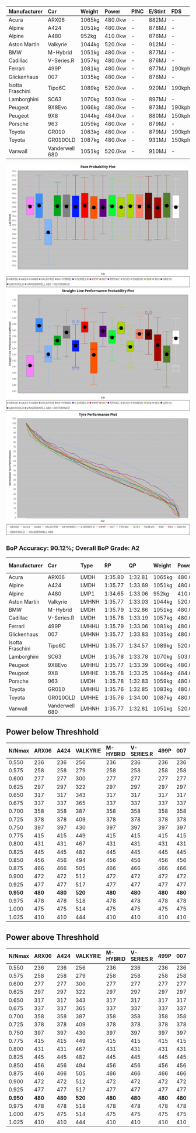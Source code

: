 | Manufacturer     | Car            | Weight | Power   | PINC    | E/Stint | FDS     |
|:-|:-|:-|:-|:-|:-|:-|
| Acura            | ARX06          | 1065kg | 480.0kw |    -    | 882MJ   |    -    |
| Alpine           | A424           | 1051kg | 480.0kw |    -    | 878MJ   |    -    |
| Alpine           | A480           | 952kg  | 410.0kw |    -    | 876MJ   |    -    |
| Aston Martin     | Valkyrie       | 1044kg | 520.0kw |    -    | 912MJ   |    -    |
| BMW              | M-Hybrid       | 1051kg | 480.0kw |    -    | 877MJ   |    -    |
| Cadillac         | V-Series.R     | 1057kg | 480.0kw |    -    | 876MJ   |    -    |
| Ferrari          | 499P           | 1081kg | 480.0kw |    -    | 877MJ   | 190kph  |
| Glickenhaus      | 007            | 1035kg | 480.0kw |    -    | 876MJ   |    -    |
| Isotta Fraschini | Tipo6C         | 1089kg | 520.0kw |    -    | 920MJ   | 190kph  |
| Lamborghini      | SC63           | 1070kg | 503.0kw |    -    | 897MJ   |    -    |
| Peugeot          | 9X8Evo         | 1066kg | 480.0kw |    -    | 873MJ   | 190kph  |
| Peugeot          | 9X8            | 1044kg | 484.0kw |    -    | 880MJ   | 150kph  |
| Porsche          | 963            | 1059kg | 480.0kw |    -    | 879MJ   |    -    |
| Toyota           | GR010          | 1083kg | 480.0kw |    -    | 879MJ   | 190kph  |
| Toyota           | GR010OLD       | 1087kg | 480.0kw |    -    | 931MJ   | 150kph  |
| Vanwall          | Vanderwell 680 | 1051kg | 520.0kw |    -    | 910MJ   |    -    |

![PACECHART](./IMG/AUTO.png)
![STRAIGHTLINEPERFORMANCECHART](./IMG/AUTO_sp.png)
![TYREPERFORMANCECHART](./IMG/AUTO_tw.png)

### BoP Accuracy: 90.12%; Overall BoP Grade: A2
| Manufacturer     | Car            | Type  | RP      | QP      | Weight | Power¹  | Threshhold | PINC    | Power²   | E/Stint | AVG Vmax  | FDS     | RDLC | L/Stint | BOP-Grade | Model Accuracy | Model Points | Match%  | SimDiff |
|:-|:-|:-|:-|:-|:-|:-|:-|:-|:-|:-|:-|:-|:-|:-|:-|:-|:-|:-|:-|
| Acura            | ARX06          | LMDH  | 1:35.80 | 1:32.81 | 1065kg | 480.0kw | 0.0kph     |    -    | 480.00kw |  882MJ  | 289.12kph |    -    | 1.01 | 40      | +B2       | 100.00%        | 996          | 82.89%  | #       |
| Alpine           | A424           | LMDH  | 1:35.77 | 1:33.69 | 1051kg | 480.0kw | 0.0kph     |    -    | 480.00kw |  878MJ  | 301.27kph |    -    | 1.00 | 40      | ~A1       | 99.49%         | 1360         | 99.01%  | #       |
| Alpine           | A480           | LMP1  | 1:34.65 | 1:33.06 |  952kg | 410.0kw | 0.0kph     |    -    | 410.00kw |  876MJ  | 291.01kph |    -    | 0.98 | 37      | -Ω1       | 97.75%         | 1567         | 43.02%  | -0.18   |
| Aston Martin     | Valkyrie       | LMHNH | 1:35.77 | 1:33.03 | 1044kg | 520.0kw | 0.0kph     |    -    | 520.00kw |  912MJ  | 300.93kph |    -    | 1.03 | 40      | ~A1       | 100.00%        | 312          | 97.67%  | #       |
| BMW              | M-Hybrid       | LMDH  | 1:35.79 | 1:32.86 | 1051kg | 480.0kw | 0.0kph     |    -    | 480.00kw |  877MJ  | 300.01kph |    -    | 1.01 | 40      | ~A1       | 98.62%         | 2363         | 100.00% | #       |
| Cadillac         | V-Series.R     | LMDH  | 1:35.78 | 1:33.19 | 1057kg | 480.0kw | 0.0kph     |    -    | 480.00kw |  876MJ  | 294.89kph |    -    | 1.01 | 40      | +A2       | 98.50%         | 4201         | 90.30%  | #       |
| Ferrari          | 499P           | LMHHU | 1:35.79 | 1:33.06 | 1081kg | 480.0kw | 0.0kph     |    -    | 480.00kw |  877MJ  | 298.95kph | 190kph  | 1.00 | 40      | ~A1       | 100.00%        | 4441         | 100.00% | #       |
| Glickenhaus      | 007            | LMHNH | 1:35.77 | 1:33.83 | 1035kg | 480.0kw | 0.0kph     |    -    | 480.00kw |  876MJ  | 293.40kph |    -    | 0.97 | 39      | +A2       | 94.07%         | 2174         | 92.21%  | +2.20   |
| Isotta Fraschini | Tipo6C         | LMHHU | 1:35.77 | 1:34.57 | 1089kg | 520.0kw | 0.0kph     |    -    | 520.00kw |  920MJ  | 301.14kph | 190kph  | 1.01 | 40      | +C1       | 98.48%         | 130          | 75.85%  | #       |
| Lamborghini      | SC63           | LMDH  | 1:35.78 | 1:33.78 | 1070kg | 503.0kw | 0.0kph     |    -    | 503.00kw |  897MJ  | 298.55kph |    -    | 1.01 | 40      | ~A1       | 100.00%        | 784          | 99.31%  | #       |
| Peugeot          | 9X8Evo         | LMHHU | 1:35.77 | 1:33.39 | 1066kg | 480.0kw | 0.0kph     |    -    | 480.00kw |  873MJ  | 300.12kph | 190kph  | 0.99 | 40      | +B1       | 100.00%        | 808          | 85.03%  | #       |
| Peugeot          | 9X8            | LMHHE | 1:35.78 | 1:33.25 | 1044kg | 484.0kw | 0.0kph     |    -    | 484.00kw |  880MJ  | 294.55kph | 150kph  | 1.02 | 39      | ~A1       | 98.79%         | 5064         | 97.32%  | +0.75   |
| Porsche          | 963            | LMDH  | 1:35.78 | 1:32.83 | 1059kg | 480.0kw | 0.0kph     |    -    | 480.00kw |  879MJ  | 298.11kph |    -    | 1.00 | 40      | ~A1       | 99.87%         | 12613        | 100.00% | #       |
| Toyota           | GR010          | LMHHU | 1:35.76 | 1:32.85 | 1083kg | 480.0kw | 0.0kph     |    -    | 480.00kw |  879MJ  | 296.29kph | 190kph  | 1.01 | 40      | +A2       | 99.73%         | 2956         | 94.62%  | #       |
| Toyota           | GR010OLD       | LMHHE | 1:35.76 | 1:34.00 | 1087kg | 480.0kw | 0.0kph     |    -    | 480.00kw |  931MJ  | 293.25kph | 150kph  | 1.01 | 40      | +B2       | 94.62%         | 880          | 84.72%  | +0.12   |
| Vanwall          | Vanderwell 680 | LMHNH | 1:35.77 | 1:32.81 | 1051kg | 520.0kw | 0.0kph     |    -    | 520.00kw |  910MJ  | 296.93kph |    -    | 1.00 | 40      | ~A1       | 99.09%         | 544          | 100.00% | +1.30   |

## Power below Threshhold
| N/Nmax    | ARX06   | A424    | VALKYRIE | M-HYBRID | V-SERIES.R | 499P    | 007     | TIPO6C  | SC63    | 9X8EVO  | 9X8     | 963     | GR010   | GR010OLD | VANDERWELL 680 | ​     | RPM      | A480    |
|:-|:-|:-|:-|:-|:-|:-|:-|:-|:-|:-|:-|:-|:-|:-|:-|:-|:-|:-|
|  0.550    |  236    |  236    |  256     |  236     |  236       |  236    |  236    |  256    |  248    |  236    |  238    |  236    |  236    |  236     |  256           |  ​    |   --     |   -     |
|  0.575    |  258    |  258    |  279     |  258     |  258       |  258    |  258    |  279    |  271    |  258    |  260    |  258    |  258    |  258     |  279           |  ​    |   --     |   -     |
|  0.600    |  277    |  277    |  300     |  277     |  277       |  277    |  277    |  300    |  291    |  277    |  279    |  277    |  277    |  277     |  300           |  ​    |   --     |   -     |
|  0.625    |  297    |  297    |  322     |  297     |  297       |  297    |  297    |  322    |  311    |  297    |  299    |  297    |  297    |  297     |  322           |  ​    |   --     |   -     |
|  0.650    |  317    |  317    |  343     |  317     |  317       |  317    |  317    |  343    |  332    |  317    |  320    |  317    |  317    |  317     |  343           |  ​    |   --     |   -     |
|  0.675    |  337    |  337    |  365     |  337     |  337       |  337    |  337    |  365    |  353    |  337    |  340    |  337    |  337    |  337     |  365           |  ​    |   --     |   -     |
|  0.700    |  358    |  358    |  387     |  358     |  358       |  358    |  358    |  387    |  374    |  358    |  361    |  358    |  358    |  358     |  387           |  ​    |   --     |   -     |
|  0.725    |  378    |  378    |  409     |  378     |  378       |  378    |  378    |  409    |  395    |  378    |  381    |  378    |  378    |  378     |  409           |  ​    |   --     |   -     |
|  0.750    |  397    |  397    |  430     |  397     |  397       |  397    |  397    |  430    |  416    |  397    |  400    |  397    |  397    |  397     |  430           |  ​    |   --     |   -     |
|  0.775    |  415    |  415    |  449     |  415     |  415       |  415    |  415    |  449    |  435    |  415    |  418    |  415    |  415    |  415     |  449           |  ​    |  5000    |  241    |
|  0.800    |  431    |  431    |  467     |  431     |  431       |  431    |  431    |  467    |  452    |  431    |  435    |  431    |  431    |  431     |  467           |  ​    |  5500    |  284    |
|  0.825    |  445    |  445    |  482     |  445     |  445       |  445    |  445    |  482    |  467    |  445    |  449    |  445    |  445    |  445     |  482           |  ​    |  6000    |  318    |
|  0.850    |  456    |  456    |  494     |  456     |  456       |  456    |  456    |  494    |  478    |  456    |  460    |  456    |  456    |  456     |  494           |  ​    |  6500    |  359    |
|  0.875    |  466    |  466    |  505     |  466     |  466       |  466    |  466    |  505    |  488    |  466    |  470    |  466    |  466    |  466     |  505           |  ​    |  7000    |  401    |
|  0.900    |  472    |  472    |  512     |  472     |  472       |  472    |  472    |  512    |  495    |  472    |  476    |  472    |  472    |  472     |  512           |  ​    |  7500    |  411    |
|  0.925    |  477    |  477    |  517     |  477     |  477       |  477    |  477    |  517    |  500    |  477    |  481    |  477    |  477    |  477     |  517           |  ​    |  8000    |  407    |
| **0.950** | **480** | **480** | **520**  | **480**  | **480**    | **480** | **480** | **520** | **503** | **480** | **484** | **480** | **480** | **480**  | **520**        | **​** | **8500** | **410** |
|  0.975    |  478    |  478    |  518     |  478     |  478       |  478    |  478    |  518    |  501    |  478    |  482    |  478    |  478    |  478     |  518           |  ​    |  9000    |  205    |
|  1.000    |  475    |  475    |  514     |  475     |  475       |  475    |  475    |  514    |  498    |  475    |  479    |  475    |  475    |  475     |  514           |  ​    |   --     |   -     |
|  1.025    |  410    |  410    |  444     |  410     |  410       |  410    |  410    |  444    |  430    |  410    |  413    |  410    |  410    |  410     |  444           |  ​    |   --     |   -     |

## Power above Threshhold
| N/Nmax    | ARX06   | A424    | VALKYRIE | M-HYBRID | V-SERIES.R | 499P    | 007     | TIPO6C  | SC63    | 9X8EVO  | 9X8     | 963     | GR010   | GR010OLD | VANDERWELL 680 | ​     | RPM      | A480    |
|:-|:-|:-|:-|:-|:-|:-|:-|:-|:-|:-|:-|:-|:-|:-|:-|:-|:-|:-|
|  0.550    |  236    |  236    |  256     |  236     |  236       |  236    |  236    |  256    |  248    |  236    |  238    |  236    |  236    |  236     |  256           |  ​    |   --     |   -     |
|  0.575    |  258    |  258    |  279     |  258     |  258       |  258    |  258    |  279    |  271    |  258    |  260    |  258    |  258    |  258     |  279           |  ​    |   --     |   -     |
|  0.600    |  277    |  277    |  300     |  277     |  277       |  277    |  277    |  300    |  291    |  277    |  279    |  277    |  277    |  277     |  300           |  ​    |   --     |   -     |
|  0.625    |  297    |  297    |  322     |  297     |  297       |  297    |  297    |  322    |  311    |  297    |  299    |  297    |  297    |  297     |  322           |  ​    |   --     |   -     |
|  0.650    |  317    |  317    |  343     |  317     |  317       |  317    |  317    |  343    |  332    |  317    |  320    |  317    |  317    |  317     |  343           |  ​    |   --     |   -     |
|  0.675    |  337    |  337    |  365     |  337     |  337       |  337    |  337    |  365    |  353    |  337    |  340    |  337    |  337    |  337     |  365           |  ​    |   --     |   -     |
|  0.700    |  358    |  358    |  387     |  358     |  358       |  358    |  358    |  387    |  374    |  358    |  361    |  358    |  358    |  358     |  387           |  ​    |   --     |   -     |
|  0.725    |  378    |  378    |  409     |  378     |  378       |  378    |  378    |  409    |  395    |  378    |  381    |  378    |  378    |  378     |  409           |  ​    |   --     |   -     |
|  0.750    |  397    |  397    |  430     |  397     |  397       |  397    |  397    |  430    |  416    |  397    |  400    |  397    |  397    |  397     |  430           |  ​    |   --     |   -     |
|  0.775    |  415    |  415    |  449     |  415     |  415       |  415    |  415    |  449    |  435    |  415    |  418    |  415    |  415    |  415     |  449           |  ​    |  5000    |  241    |
|  0.800    |  431    |  431    |  467     |  431     |  431       |  431    |  431    |  467    |  452    |  431    |  435    |  431    |  431    |  431     |  467           |  ​    |  5500    |  284    |
|  0.825    |  445    |  445    |  482     |  445     |  445       |  445    |  445    |  482    |  467    |  445    |  449    |  445    |  445    |  445     |  482           |  ​    |  6000    |  318    |
|  0.850    |  456    |  456    |  494     |  456     |  456       |  456    |  456    |  494    |  478    |  456    |  460    |  456    |  456    |  456     |  494           |  ​    |  6500    |  359    |
|  0.875    |  466    |  466    |  505     |  466     |  466       |  466    |  466    |  505    |  488    |  466    |  470    |  466    |  466    |  466     |  505           |  ​    |  7000    |  401    |
|  0.900    |  472    |  472    |  512     |  472     |  472       |  472    |  472    |  512    |  495    |  472    |  476    |  472    |  472    |  472     |  512           |  ​    |  7500    |  411    |
|  0.925    |  477    |  477    |  517     |  477     |  477       |  477    |  477    |  517    |  500    |  477    |  481    |  477    |  477    |  477     |  517           |  ​    |  8000    |  407    |
| **0.950** | **480** | **480** | **520**  | **480**  | **480**    | **480** | **480** | **520** | **503** | **480** | **484** | **480** | **480** | **480**  | **520**        | **​** | **8500** | **410** |
|  0.975    |  478    |  478    |  518     |  478     |  478       |  478    |  478    |  518    |  501    |  478    |  482    |  478    |  478    |  478     |  518           |  ​    |  9000    |  205    |
|  1.000    |  475    |  475    |  514     |  475     |  475       |  475    |  475    |  514    |  498    |  475    |  479    |  475    |  475    |  475     |  514           |  ​    |   --     |   -     |
|  1.025    |  410    |  410    |  444     |  410     |  410       |  410    |  410    |  444    |  430    |  410    |  413    |  410    |  410    |  410     |  444           |  ​    |   --     |   -     |
